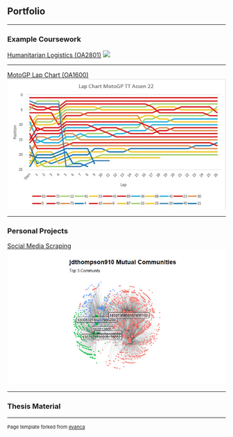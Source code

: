 ## Portfolio

---

### Example Coursework

[Humanitarian Logistics (OA2801)](https://github.com/SamFritz-Schreck/OA2801/tree/main/Week9/5-airports)
<img src="Files/humanitarianlogistics.html?raw=true"/>

---

[MotoGP Lap Chart (OA1600)](Files/Lab2.xlsx)
<img src="images/Lap Chart.jpg?raw=true"/>

---

### Personal Projects

[Social Media Scraping](/sample_page)
<img src="images/jdthompson ego.png?raw=true"/>

---

### Thesis Material


---
<p style="font-size:11px">Page template forked from <a href="https://github.com/evanca/quick-portfolio">evanca</a></p>
<!-- Remove above link if you don't want to attibute -->
